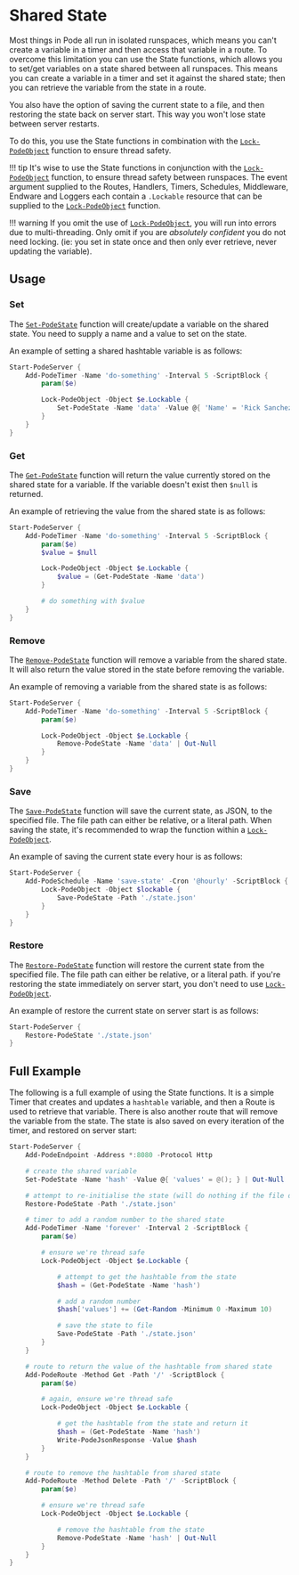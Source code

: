 # Shared State

Most things in Pode all run in isolated runspaces, which means you can't create a variable in a timer and then access that variable in a route. To overcome this limitation you can use the State functions, which allows you to set/get variables on a state shared between all runspaces. This means you can create a variable in a timer and set it against the shared state; then you can retrieve the variable from the state in a route.

You also have the option of saving the current state to a file, and then restoring the state back on server start. This way you won't lose state between server restarts.

To do this, you use the State functions in combination with the [`Lock-PodeObject`](../../../Functions/Utilities/Lock-PodeObject) function to ensure thread safety.

!!! tip
    It's wise to use the State functions in conjunction with the [`Lock-PodeObject`](../../../Functions/Utilities/Lock-PodeObject) function, to ensure thread safety between runspaces. The event argument supplied to the Routes, Handlers, Timers, Schedules, Middleware, Endware and Loggers each contain a `.Lockable` resource that can be supplied to the [`Lock-PodeObject`](../../../Functions/Utilities/Lock-PodeObject) function.

!!! warning
    If you omit the use of [`Lock-PodeObject`](../../../Functions/Utilities/Lock-PodeObject), you will run into errors due to multi-threading. Only omit if you are *absolutely confident* you do not need locking. (ie: you set in state once and then only ever retrieve, never updating the variable).

## Usage

### Set

The [`Set-PodeState`](../../../Functions/State/Set-PodeState) function will create/update a variable on the shared state. You need to supply a name and a value to set on the state.

An example of setting a shared hashtable variable is as follows:

```powershell
Start-PodeServer {
    Add-PodeTimer -Name 'do-something' -Interval 5 -ScriptBlock {
        param($e)

        Lock-PodeObject -Object $e.Lockable {
            Set-PodeState -Name 'data' -Value @{ 'Name' = 'Rick Sanchez' } | Out-Null
        }
    }
}
```

### Get

The [`Get-PodeState`](../../../Functions/State/Get-PodeState) function will return the value currently stored on the shared state for a variable. If the variable doesn't exist then `$null` is returned.

An example of retrieving the value from the shared state is as follows:

```powershell
Start-PodeServer {
    Add-PodeTimer -Name 'do-something' -Interval 5 -ScriptBlock {
        param($e)
        $value = $null

        Lock-PodeObject -Object $e.Lockable {
            $value = (Get-PodeState -Name 'data')
        }

        # do something with $value
    }
}
```

### Remove

The [`Remove-PodeState`](../../../Functions/State/Remove-PodeState) function will remove a variable from the shared state. It will also return the value stored in the state before removing the variable.

An example of removing a variable from the shared state is as follows:

```powershell
Start-PodeServer {
    Add-PodeTimer -Name 'do-something' -Interval 5 -ScriptBlock {
        param($e)

        Lock-PodeObject -Object $e.Lockable {
            Remove-PodeState -Name 'data' | Out-Null
        }
    }
}
```

### Save

The [`Save-PodeState`](../../../Functions/State/Save-PodeState) function will save the current state, as JSON, to the specified file. The file path can either be relative, or a literal path. When saving the state, it's recommended to wrap the function within a [`Lock-PodeObject`](../../../Functions/Utilities/Lock-PodeObject).

An example of saving the current state every hour is as follows:

```powershell
Start-PodeServer {
    Add-PodeSchedule -Name 'save-state' -Cron '@hourly' -ScriptBlock {
        Lock-PodeObject -Object $lockable {
            Save-PodeState -Path './state.json'
        }
    }
}
```

### Restore

The [`Restore-PodeState`](../../../Functions/State/Restore-PodeState) function will restore the current state from the specified file. The file path can either be relative, or a literal path. if you're restoring the state immediately on server start, you don't need to use [`Lock-PodeObject`](../../../Functions/Utilities/Lock-PodeObject).

An example of restore the current state on server start is as follows:

```powershell
Start-PodeServer {
    Restore-PodeState './state.json'
}
```

## Full Example

The following is a full example of using the State functions. It is a simple Timer that creates and updates a `hashtable` variable, and then a Route is used to retrieve that variable. There is also another route that will remove the variable from the state. The state is also saved on every iteration of the timer, and restored on server start:

```powershell
Start-PodeServer {
    Add-PodeEndpoint -Address *:8080 -Protocol Http

    # create the shared variable
    Set-PodeState -Name 'hash' -Value @{ 'values' = @(); } | Out-Null

    # attempt to re-initialise the state (will do nothing if the file doesn't exist)
    Restore-PodeState -Path './state.json'

    # timer to add a random number to the shared state
    Add-PodeTimer -Name 'forever' -Interval 2 -ScriptBlock {
        param($e)

        # ensure we're thread safe
        Lock-PodeObject -Object $e.Lockable {

            # attempt to get the hashtable from the state
            $hash = (Get-PodeState -Name 'hash')

            # add a random number
            $hash['values'] += (Get-Random -Minimum 0 -Maximum 10)

            # save the state to file
            Save-PodeState -Path './state.json'
        }
    }

    # route to return the value of the hashtable from shared state
    Add-PodeRoute -Method Get -Path '/' -ScriptBlock {
        param($e)

        # again, ensure we're thread safe
        Lock-PodeObject -Object $e.Lockable {

            # get the hashtable from the state and return it
            $hash = (Get-PodeState -Name 'hash')
            Write-PodeJsonResponse -Value $hash
        }
    }

    # route to remove the hashtable from shared state
    Add-PodeRoute -Method Delete -Path '/' -ScriptBlock {
        param($e)

        # ensure we're thread safe
        Lock-PodeObject -Object $e.Lockable {

            # remove the hashtable from the state
            Remove-PodeState -Name 'hash' | Out-Null
        }
    }
}
```
